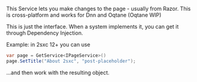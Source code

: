 ﻿---
uid: ToSic.Sxc.Web.IPageService
---

This Service lets you make changes to the page - usually from Razor. 
This is cross-platform and works for Dnn and Oqtane (Oqtane WIP)

This is just the interface. When a system implements it, you can get it through Dependency Injection.

Example: in 2sxc 12+ you can use 

```C#
var page = GetService<IPageService>()
page.SetTitle("About 2sxc", "post-placeholder");
```

...and then work with the resulting object.


